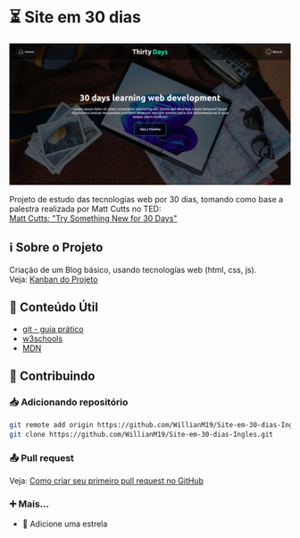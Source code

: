 # ⏳ Site em 30 dias

![](screenshots/page-screenshot.png)

Projeto de estudo das tecnologias web por 30 dias, tomando como base a palestra realizada por Matt Cutts no TED:<br> 
[Matt Cutts: "Try Something New for 30 Days"](https://www.youtube.com/watch?v=nzRvMsrnoF8)

## ℹ️ Sobre o Projeto

Criação de um Blog básico, usando tecnologías web (html, css, js).<br>
Veja: [Kanban do Projeto](https://github.com/users/WillianM19/projects/1)

## 📂 Conteúdo Útil

- [git - guia prático](https://rogerdudler.github.io/git-guide/index.pt_BR.html)
- [w3schools](https://www.w3schools.com)
- [MDN](https://developer.mozilla.org/en-US/)

## 🤝 Contribuindo 

### 📥 Adicionando repositório
```sh
git remote add origin https://github.com/WillianM19/Site-em-30-dias-Ingles.git
git clone https://github.com/WillianM19/Site-em-30-dias-Ingles.git
```

### 📤 Pull request
Veja: [Como criar seu primeiro pull request no GitHub](https://www.youtube.com/watch?v=Du04jBWrv4A)

### ➕ Mais...

- 🌟 Adicione uma estrela 
